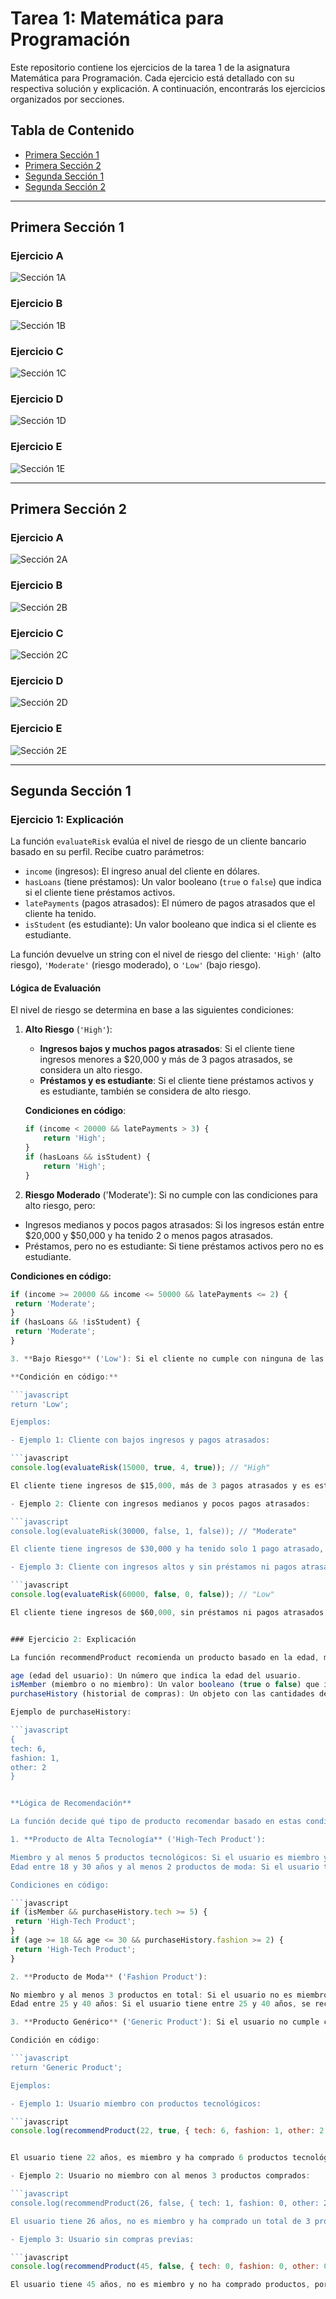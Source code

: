 # Tarea 1: Matemática para Programación

Este repositorio contiene los ejercicios de la tarea 1 de la asignatura Matemática para Programación. Cada ejercicio está detallado con su respectiva solución y explicación. A continuación, encontrarás los ejercicios organizados por secciones.

## Tabla de Contenido
- [Primera Sección 1](#primera-sección-1)
- [Primera Sección 2](#primera-sección-2)
- [Segunda Sección 1](#segunda-sección-1)
- [Segunda Sección 2](#segunda-sección-2)

---

## Primera Sección 1

### Ejercicio A
![Sección 1A](PrimeraSeccion/seccion1a.jpg)

### Ejercicio B
![Sección 1B](PrimeraSeccion/seccion1b.jpg)

### Ejercicio C
![Sección 1C](PrimeraSeccion/seccion1c.jpg)

### Ejercicio D
![Sección 1D](PrimeraSeccion/seccion1d.jpg)

### Ejercicio E
![Sección 1E](PrimeraSeccion/seccion1e.jpg)

---

## Primera Sección 2

### Ejercicio A
![Sección 2A](PrimeraSeccion/seccion2a.jpg)

### Ejercicio B
![Sección 2B](PrimeraSeccion/seccion2b.jpg)

### Ejercicio C
![Sección 2C](PrimeraSeccion/seccion2c.jpg)

### Ejercicio D
![Sección 2D](PrimeraSeccion/seccion2d.jpg)

### Ejercicio E
![Sección 2E](PrimeraSeccion/seccion2e.jpg)

---


## Segunda Sección 1

### Ejercicio 1: Explicación

La función `evaluateRisk` evalúa el nivel de riesgo de un cliente bancario basado en su perfil. Recibe cuatro parámetros:

- `income` (ingresos): El ingreso anual del cliente en dólares.
- `hasLoans` (tiene préstamos): Un valor booleano (`true` o `false`) que indica si el cliente tiene préstamos activos.
- `latePayments` (pagos atrasados): El número de pagos atrasados que el cliente ha tenido.
- `isStudent` (es estudiante): Un valor booleano que indica si el cliente es estudiante.

La función devuelve un string con el nivel de riesgo del cliente: `'High'` (alto riesgo), `'Moderate'` (riesgo moderado), o `'Low'` (bajo riesgo).

#### Lógica de Evaluación

El nivel de riesgo se determina en base a las siguientes condiciones:

1. **Alto Riesgo** (`'High'`):
   - **Ingresos bajos y muchos pagos atrasados**: Si el cliente tiene ingresos menores a $20,000 y más de 3 pagos atrasados, se considera un alto riesgo.
   - **Préstamos y es estudiante**: Si el cliente tiene préstamos activos y es estudiante, también se considera de alto riesgo.

   **Condiciones en código**:

   ```javascript
   if (income < 20000 && latePayments > 3) {
       return 'High';
   }
   if (hasLoans && isStudent) {
       return 'High';
   }

2. **Riesgo Moderado** ('Moderate'): Si no cumple con las condiciones para alto riesgo, pero:

- Ingresos medianos y pocos pagos atrasados: Si los ingresos están entre $20,000 y $50,000 y ha tenido 2 o menos pagos atrasados.
- Préstamos, pero no es estudiante: Si tiene préstamos activos pero no es estudiante.

**Condiciones en código:**

   ```javascript
   if (income >= 20000 && income <= 50000 && latePayments <= 2) {
    return 'Moderate';
   }
   if (hasLoans && !isStudent) {
    return 'Moderate';
   }

3. **Bajo Riesgo** ('Low'): Si el cliente no cumple con ninguna de las condiciones anteriores, se considera de bajo riesgo. Esto ocurre cuando tiene pocos o ningún pago atrasado, y/o ingresos estables.

**Condición en código:**

   ```javascript
   return 'Low';

Ejemplos:

- Ejemplo 1: Cliente con bajos ingresos y pagos atrasados:

   ```javascript
   console.log(evaluateRisk(15000, true, 4, true)); // "High"

El cliente tiene ingresos de $15,000, más de 3 pagos atrasados y es estudiante. Cumple con la condición de "alto riesgo".

- Ejemplo 2: Cliente con ingresos medianos y pocos pagos atrasados:

   ```javascript
   console.log(evaluateRisk(30000, false, 1, false)); // "Moderate"

El cliente tiene ingresos de $30,000 y ha tenido solo 1 pago atrasado, por lo que se considera de riesgo moderado.

- Ejemplo 3: Cliente con ingresos altos y sin préstamos ni pagos atrasados:

   ```javascript
   console.log(evaluateRisk(60000, false, 0, false)); // "Low"

El cliente tiene ingresos de $60,000, sin préstamos ni pagos atrasados, por lo que se considera de bajo riesgo.


### Ejercicio 2: Explicación

La función recommendProduct recomienda un producto basado en la edad, membresía y historial de compras del usuario. Recibe tres parámetros:

age (edad del usuario): Un número que indica la edad del usuario.
isMember (miembro o no miembro): Un valor booleano (true o false) que indica si el usuario es miembro de un programa de fidelización.
purchaseHistory (historial de compras): Un objeto con las cantidades de productos comprados por categoría (tecnología, moda, otros).

Ejemplo de purchaseHistory:

   ```javascript
   {
   tech: 6,
   fashion: 1,
   other: 2
   }


**Lógica de Recomendación**

La función decide qué tipo de producto recomendar basado en estas condiciones:

1. **Producto de Alta Tecnología** ('High-Tech Product'):

Miembro y al menos 5 productos tecnológicos: Si el usuario es miembro y ha comprado al menos 5 productos tecnológicos, se recomienda un producto tecnológico.
Edad entre 18 y 30 años y al menos 2 productos de moda: Si el usuario tiene entre 18 y 30 años y ha comprado al menos 2 productos de moda, se recomienda un producto tecnológico.

Condiciones en código:

   ```javascript
   if (isMember && purchaseHistory.tech >= 5) {
    return 'High-Tech Product';
   }
   if (age >= 18 && age <= 30 && purchaseHistory.fashion >= 2) {
    return 'High-Tech Product';
   }

2. **Producto de Moda** ('Fashion Product'):

No miembro y al menos 3 productos en total: Si el usuario no es miembro, pero ha comprado al menos 3 productos en total, se recomienda un producto de moda.
Edad entre 25 y 40 años: Si el usuario tiene entre 25 y 40 años, se recomienda un producto de moda.

3. **Producto Genérico** ('Generic Product'): Si el usuario no cumple con las condiciones para productos tecnológicos ni de moda, se recomienda un producto genérico.

Condición en código:

   ```javascript
   return 'Generic Product';

Ejemplos:

- Ejemplo 1: Usuario miembro con productos tecnológicos:

   ```javascript
   console.log(recommendProduct(22, true, { tech: 6, fashion: 1, other: 2 })); // "High-Tech Product"


El usuario tiene 22 años, es miembro y ha comprado 6 productos tecnológicos, lo que cumple con la condición para recomendar un producto tecnológico.

- Ejemplo 2: Usuario no miembro con al menos 3 productos comprados:

   ```javascript
   console.log(recommendProduct(26, false, { tech: 1, fashion: 0, other: 2 })); // "Fashion Product"

El usuario tiene 26 años, no es miembro y ha comprado un total de 3 productos (sumando todas las categorías), lo que cumple con la condición para recomendar un producto de moda.

- Ejemplo 3: Usuario sin compras previas:

   ```javascript
   console.log(recommendProduct(45, false, { tech: 0, fashion: 0, other: 0 })); // "Generic Product"

El usuario tiene 45 años, no es miembro y no ha comprado productos, por lo que se le recomienda un producto genérico.
